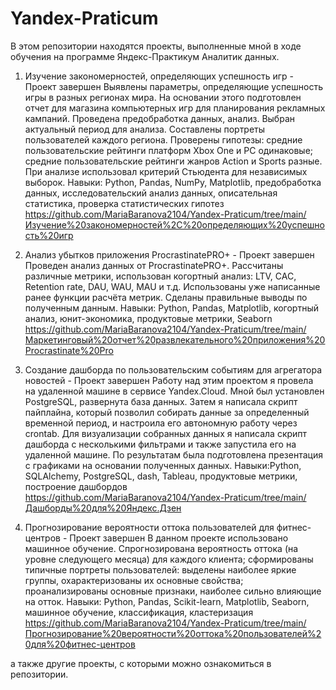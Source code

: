 # Yandex-Praticum
В этом репозитории находятся проекты, выполненные мной в ходе обучения на программе Яндекс-Практикум Аналитик данных.

1. Изучение закономерностей, определяющих успешность игр - Проект завершен
Выявлены параметры, определяющие успешность игры в разных регионах мира. На основании этого подготовлен отчет для магазина компьютерных игр для планирования рекламных кампаний. Проведена предобработка данных, анализ. Выбран актуальный период для анализа. Составлены портреты пользователей каждого региона. Проверены гипотезы: средние пользовательские рейтинги платформ Xbox One и PC одинаковые; средние пользовательские рейтинги жанров Action и Sports разные. При анализе использовал критерий Стьюдента для независимых выборок.
Навыки: Python, Pandas, NumPy, Matplotlib, предобработка данных, исследовательский анализ данных, описательная статистика, проверка статистических гипотез
https://github.com/MariaBaranova2104/Yandex-Praticum/tree/main/Изучение%20закономерностей%2C%20определяющих%20успешность%20игр

2. Анализ убытков приложения ProcrastinatePRO+ - Проект завершен
Проведен анализ данных от ProcrastinatePRO+. Рассчитаны различные метрики, использован когортный анализ: LTV, CAC, Retention rate, DAU, WAU, MAU и т.д. Использованы уже написанные ранее функции расчёта метрик. Сделаны правильные выводы по полученным данным.
Навыки: Python, Pandas, Matplotlib, когортный анализ, юнит-экономика, продуктовые метрики, Seaborn
https://github.com/MariaBaranova2104/Yandex-Praticum/tree/main/Маркетинговый%20отчет%20развлекательного%20приложения%20Procrastinate%20Pro

3. Создание дашборда по пользовательским событиям для агрегатора новостей - Проект завершен
Работу над этим проектом я провела на удаленной машине в сервисе Yandex.Cloud. Мной был установлен PostgreSQL, развернута база данных. Затем я написала скрипт пайплайна, который позволил собирать данные за определенный временной период, и настроила его автономную работу через crontab. Для визуализации собранных данных я написала скрипт дашборда с несколькими фильтрами и также запустила его на удаленной машине. По результатам была подготовлена презентация с графиками на основании полученных данных.
Навыки:Python, SQLAlchemy, PostgreSQL, dash, Tableau, продуктовые метрики, построение дашбордов
https://github.com/MariaBaranova2104/Yandex-Praticum/tree/main/Дашборды%20для%20Яндекс.Дзен

4. Прогнозирование вероятности оттока пользователей для фитнес-центров - Проект завершен
В данном проекте использовано машинное обучение. Спрогнозирована вероятность оттока (на уровне следующего месяца) для каждого клиента; сформированы типичные портреты пользователей: выделены наиболее яркие группы, охарактеризованы их основные свойства; проанализированы основные признаки, наиболее сильно влияющие на отток.
Навыки: Python, Pandas, Scikit-learn, Matplotlib, Seaborn, машинное обучение, классификация, кластеризация
https://github.com/MariaBaranova2104/Yandex-Praticum/tree/main/Прогнозирование%20вероятности%20оттока%20пользователей%20для%20фитнес-центров

а также другие проекты, с которыми можно ознакомиться в репозитории.
